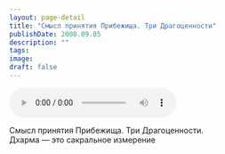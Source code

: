 ```yaml
---
layout: page-detail
title: "Смысл принятия Прибежища. Три Драгоценности"
publishDate: 2008.09.05
description: ""
tags:
image:
draft: false
---
```


<audio title="2008.09.05 - Смысл принятия Прибежища. Три Драгоценности.mp3" src="https://filer-api.advayta.org/v1.0/public/files/75470" controls=""></audio>

 Смысл принятия Прибежища. Три Драгоценности.  
 Дхарма — это сакральное измерение   

  
